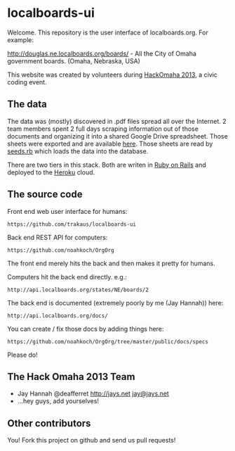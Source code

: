 localboards-ui
==============

Welcome. This repository is the user interface of localboards.org. For example:

http://douglas.ne.localboards.org/boards/ - All the City of Omaha government boards. (Omaha, Nebraska, USA) 

This website was created by volunteers during [HackOmaha 2013](https://twitter.com/HackOmaha), a civic coding event.


The data
--------

The data was (mostly) discovered in .pdf files spread all over the Internet. 2 team members spent 2 full days 
scraping information out of those documents and organizing it into a shared Google Drive spreadsheet. Those sheets
were exported and are available [here](https://github.com/noahkoch/OrgOrg/tree/master/db/human_data_entry).
Those sheets are read by [seeds.rb](https://github.com/noahkoch/OrgOrg/blob/master/db/seeds.rb) which loads the data
into the database. 

There are two tiers in this stack. Both are writen in [Ruby on Rails](http://rubyonrails.org/) and deployed to 
the [Heroku](http://heroku.com) cloud.


The source code
---------------

Front end web user interface for humans: 

    https://github.com/trakaus/localboards-ui

Back end REST API for computers: 

    https://github.com/noahkoch/OrgOrg

The front end merely hits the back and then makes it pretty for humans. 

Computers hit the back end directly. e.g.:

    http://api.localboards.org/states/NE/boards/2
    
The back end is documented (extremely poorly by me (Jay Hannah)) here:

    http://api.localboards.org/docs/

You can create / fix those docs by adding things here:

    https://github.com/noahkoch/OrgOrg/tree/master/public/docs/specs

Please do!


The Hack Omaha 2013 Team
------------------------

* Jay Hannah @deafferret http://jays.net jay@jays.net
* ...hey guys, add yourselves!


Other contributors
------------------

You! Fork this project on github and send us pull requests!

